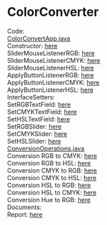 # ColorConverter
Code:<br>
  [ColorConvertApp.java](https://github.com/NiCHUY/BSU-Projects/blob/main/Fifth-Term/Computer-Graphics/ColorConverter/Code/src/ColorConvertApp.java)<br>
    Сonstructor: [here](https://github.com/NiCHUY/BSU-Projects/blob/main/Fifth-Term/Computer-Graphics/ColorConverter/Code/src/ColorConvertApp.java#L35)<br>
    SliderMouseListenerRGB: [here](https://github.com/NiCHUY/BSU-Projects/blob/main/Fifth-Term/Computer-Graphics/ColorConverter/Code/src/ColorConvertApp.java#L227)<br>
    SliderMouseListenerCMYK: [here](https://github.com/NiCHUY/BSU-Projects/blob/main/Fifth-Term/Computer-Graphics/ColorConverter/Code/src/ColorConvertApp.java#L249)<br>
    SliderMouseListenerHSL: [here](https://github.com/NiCHUY/BSU-Projects/blob/main/Fifth-Term/Computer-Graphics/ColorConverter/Code/src/ColorConvertApp.java#L356)<br>
    ApplyButtonListenerRGB: [here](https://github.com/NiCHUY/BSU-Projects/blob/main/Fifth-Term/Computer-Graphics/ColorConverter/Code/src/ColorConvertApp.java#L302)<br>
    ApplyButtonListenerCMYK: [here](https://github.com/NiCHUY/BSU-Projects/blob/main/Fifth-Term/Computer-Graphics/ColorConverter/Code/src/ColorConvertApp.java#L273)<br>
    ApplyButtonListenerHSL: [here](https://github.com/NiCHUY/BSU-Projects/blob/main/Fifth-Term/Computer-Graphics/ColorConverter/Code/src/ColorConvertApp.java#L329)<br>
    InterfaceSetters:<br>
      SetRGBTextField: [here](https://github.com/NiCHUY/BSU-Projects/blob/main/Fifth-Term/Computer-Graphics/ColorConverter/Code/src/ColorConvertApp.java#L380)<br>
      SetCMYKTextField: [here](https://github.com/NiCHUY/BSU-Projects/blob/main/Fifth-Term/Computer-Graphics/ColorConverter/Code/src/ColorConvertApp.java#L385)<br>
      SetHSLTextField: [here](https://github.com/NiCHUY/BSU-Projects/blob/main/Fifth-Term/Computer-Graphics/ColorConverter/Code/src/ColorConvertApp.java#L391)<br>
      SetRGBSlider: [here](https://github.com/NiCHUY/BSU-Projects/blob/main/Fifth-Term/Computer-Graphics/ColorConverter/Code/src/ColorConvertApp.java#L396)<br>
      SetCMYKSlider: [here](https://github.com/NiCHUY/BSU-Projects/blob/main/Fifth-Term/Computer-Graphics/ColorConverter/Code/src/ColorConvertApp.java#L401)<br>
      SetHSLSlider: [here](https://github.com/NiCHUY/BSU-Projects/blob/main/Fifth-Term/Computer-Graphics/ColorConverter/Code/src/ColorConvertApp.java#L407)<br>
  [СonversionOperations.java](https://github.com/NiCHUY/BSU-Projects/blob/main/Fifth-Term/Computer-Graphics/ColorConverter/Code/src/%D0%A1onversionOperations.java)<br>
    Conversion RGB to CMYK: [here](https://github.com/NiCHUY/BSU-Projects/blob/main/Fifth-Term/Computer-Graphics/ColorConverter/Code/src/%D0%A1onversionOperations.java#L6)<br>
    Conversion RGB to HSL: [here](https://github.com/NiCHUY/BSU-Projects/blob/main/Fifth-Term/Computer-Graphics/ColorConverter/Code/src/%D0%A1onversionOperations.java#L28)<br>
    Conversion CMYK to RGB: [here](https://github.com/NiCHUY/BSU-Projects/blob/main/Fifth-Term/Computer-Graphics/ColorConverter/Code/src/%D0%A1onversionOperations.java#L21)<br>
    Conversion CMYK to HSL: [here](https://github.com/NiCHUY/BSU-Projects/blob/main/Fifth-Term/Computer-Graphics/ColorConverter/Code/src/%D0%A1onversionOperations.java#L94)<br>
    Conversion HSL to RGB: [here](https://github.com/NiCHUY/BSU-Projects/blob/main/Fifth-Term/Computer-Graphics/ColorConverter/Code/src/%D0%A1onversionOperations.java#L56)<br>
    Conversion HSL to CMYK: [here](https://github.com/NiCHUY/BSU-Projects/blob/main/Fifth-Term/Computer-Graphics/ColorConverter/Code/src/%D0%A1onversionOperations.java#L98)<br>
    Conversion Hue to RGB: [here](https://github.com/NiCHUY/BSU-Projects/blob/main/Fifth-Term/Computer-Graphics/ColorConverter/Code/src/%D0%A1onversionOperations.java#L80)<br>
Documents:<br>
  Report: [here](https://github.com/NiCHUY/BSU-Projects/blob/main/Fifth-Term/Computer-Graphics/ColorConverter/Documents/Report%20ColorConverter.pdf)


    
